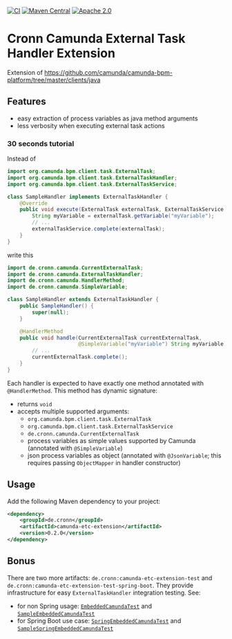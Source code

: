 [![CI](https://github.com/cronn/camunda-etc-extension/workflows/CI/badge.svg)](https://github.com/cronn/camunda-etc-extension/actions)
[![Maven Central](https://maven-badges.herokuapp.com/maven-central/de.cronn/camunda-etc-extension/badge.svg)](http://maven-badges.herokuapp.com/maven-central/de.cronn/camunda-etc-extension)
[![Apache 2.0](https://img.shields.io/github/license/cronn/camunda-etc-extension.svg)](http://www.apache.org/licenses/LICENSE-2.0)

# Cronn Camunda External Task Handler Extension

Extension of https://github.com/camunda/camunda-bpm-platform/tree/master/clients/java

## Features

 - easy extraction of process variables as java method arguments
 - less verbosity when executing external task actions

### 30 seconds tutorial

Instead of

```java
import org.camunda.bpm.client.task.ExternalTask;
import org.camunda.bpm.client.task.ExternalTaskHandler;
import org.camunda.bpm.client.task.ExternalTaskService;

class SampleHandler implements ExternalTaskHandler {
    @Override
    public void execute(ExternalTask externalTask, ExternalTaskService externalTaskService) {
        String myVariable = externalTask.getVariable("myVariable");
        // ...
        externalTaskService.complete(externalTask);
    }
}
```

write this

```java
import de.cronn.camunda.CurrentExternalTask;
import de.cronn.camunda.ExternalTaskHandler;
import de.cronn.camunda.HandlerMethod;
import de.cronn.camunda.SimpleVariable;

class SampleHandler extends ExternalTaskHandler {
    public SampleHandler() {
        super(null);
    }

    @HandlerMethod
    public void handle(CurrentExternalTask currentExternalTask, 
                       @SimpleVariable("myVariable") String myVariable) {
        // ...
        currentExternalTask.complete();
    }
}
```

Each handler is expected to have exactly one method annotated with `@HandlerMethod`. This method has dynamic signature:

 - returns `void`
 - accepts multiple supported arguments:
     - `org.camunda.bpm.client.task.ExternalTask`
     - `org.camunda.bpm.client.task.ExternalTaskService`
     - `de.cronn.camunda.CurrentExternalTask`
     - process variables as simple values supported by Camunda (annotated with `@SimpleVariable`)
     - json process variables as object (annotated with `@JsonVariable`; this requires passing `ObjectMapper` in handler constructor)


## Usage
Add the following Maven dependency to your project:

```xml
<dependency>
    <groupId>de.cronn</groupId>
    <artifactId>camunda-etc-extension</artifactId>
    <version>0.2.0</version>
</dependency>
```

## Bonus

There are two more artifacts: `de.cronn:camunda-etc-extension-test`
and `de.cronn:camunda-etc-extension-test-spring-boot`. They provide infrastructure for easy `ExternalTaskHandler` integration
testing. 
See:
 - for non Spring usage: [`EmbeddedCamundaTest`](test/src/main/java/de/cronn/camunda/testserver/EmbeddedCamundaTest.java)
and [`SampleEmbeddedCamundaTest`](test/src/test/java/de/cronn/camunda/testserver/SampleEmbeddedCamundaTest.java)
 - for Spring Boot use case: [`SpringEmbeddedCamundaTest`](test-spring-boot/src/main/java/de/cronn/camunda/testserver/spring/SpringEmbeddedCamundaTest.java)
and [`SampleSpringEmbeddedCamundaTest`](test-spring-boot/src/test/java/de/cronn/camunda/testserver/spring/SampleSpringEmbeddedCamundaTest.java)
